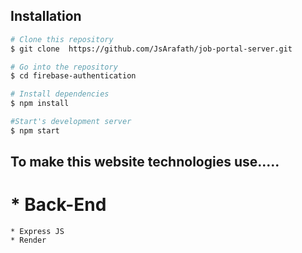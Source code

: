## Installation

```bash
# Clone this repository
$ git clone  https://github.com/JsArafath/job-portal-server.git

# Go into the repository
$ cd firebase-authentication

# Install dependencies
$ npm install

#Start's development server
$ npm start
```



## To make this website technologies use.....
    
# *  Back-End
    * Express JS
    * Render 
